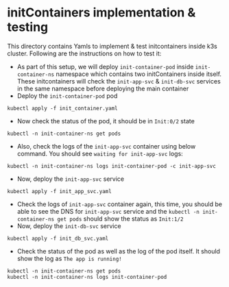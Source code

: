 # initContainers implementation & testing

This directory contains Yamls to implement & test initcontainers inside k3s cluster. Following are the instructions on how to test it:

- As part of this setup, we will deploy `init-container-pod` inside `init-container-ns` namespace which contains two initContainers inside itself. These initcontainers will check the `init-app-svc` & `init-db-svc` services in the same namespace before deploying the main container
- Deploy the `init-container-pod` pod
```
kubectl apply -f init_container.yaml
```
- Now check the status of the pod, it should be in `Init:0/2` state
```
kubectl -n init-container-ns get pods
```
- Also, check the logs of the `init-app-svc` container using below command. You should see `waiting for init-app-svc` logs:
```
kubectl -n init-container-ns logs init-container-pod -c init-app-svc
```
- Now, deploy the `init-app-svc` service
```
kubectl apply -f init_app_svc.yaml
```
- Check the logs of `init-app-svc` container again, this time, you should be able to see the DNS for `init-app-svc` service and the `kubectl -n init-container-ns get pods` should show the status as `Init:1/2`
- Now, deploy the `init-db-svc` service
```
kubectl apply -f init_db_svc.yaml
```
- Check the status of the pod as well as the log of the pod itself. It should show the log as `The app is running!`
```
kubectl -n init-container-ns get pods
kubectl -n init-container-ns logs init-container-pod 
```
